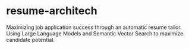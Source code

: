 # resume-architech
Maximizing job application success through an automatic resume tailor. Using Large Language Models and Semantic Vector Search to maximize candidate potential.
